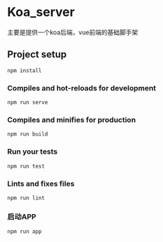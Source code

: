 # Koa_server
主要是提供一个koa后端，vue前端的基础脚手架

## Project setup
```
npm install
```

### Compiles and hot-reloads for development
```
npm run serve
```

### Compiles and minifies for production
```
npm run build
```

### Run your tests
```
npm run test
```

### Lints and fixes files
```
npm run lint
```

### 启动APP
```
npm run app
```
